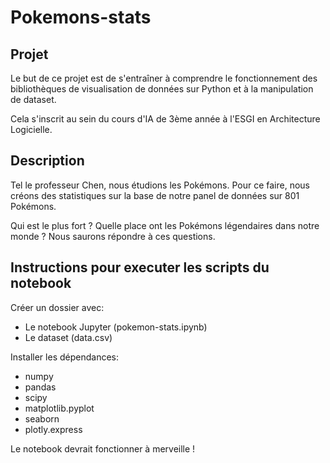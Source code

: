 # Pokemons-stats

## Projet

Le but de ce projet est de s'entraîner à comprendre le fonctionnement des bibliothèques de visualisation de données sur Python et à la manipulation de dataset.

Cela s'inscrit au sein du cours d'IA de 3ème année à l'ESGI en Architecture Logicielle.

## Description

Tel le professeur Chen, nous étudions les Pokémons. Pour ce faire, nous créons des statistiques sur la base de notre panel de données sur 801 Pokémons.

Qui est le plus fort ? Quelle place ont les Pokémons légendaires dans notre monde ? Nous saurons répondre à ces questions.

## Instructions pour executer les scripts du notebook

Créer un dossier avec:
- Le notebook Jupyter (pokemon-stats.ipynb)
- Le dataset (data.csv)

Installer les dépendances:
- numpy
- pandas
- scipy
- matplotlib.pyplot
- seaborn
- plotly.express

Le notebook devrait fonctionner à merveille !
